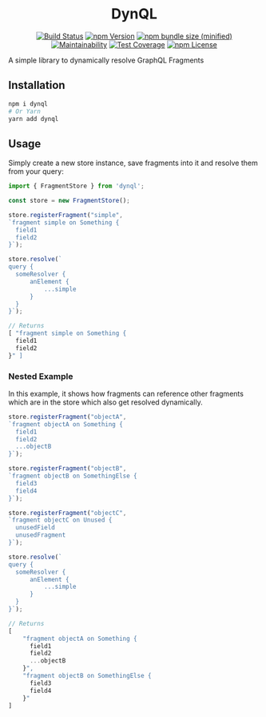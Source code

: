 <h1 align="center">DynQL</h1>

<p align="center">
<a href="https://github.com/deckdom/dynql/actions"><img src="https://img.shields.io/endpoint.svg?url=https%3A%2F%2Factions-badge.atrox.dev%2Fdeckdom%2Fdynql%2Fbadge%3Fref%3Dmaster&style=for-the-badge" alt="Build Status"/></a>
<a href="https://www.npmjs.com/package/dynql"><img src="https://img.shields.io/npm/v/dynql.svg?style=for-the-badge" alt="npm Version"/></a>
<a href="https://www.npmjs.com/package/dynql"><img src="https://img.shields.io/bundlephobia/min/dynql.svg?style=for-the-badge" alt="npm bundle size (minified)"/></a>
<a href="https://codeclimate.com/github/deckdom/dynql"><img src="https://img.shields.io/codeclimate/maintainability-percentage/deckdom/dynql.svg?style=for-the-badge" alt="Maintainability"/></a>
<a href="https://codeclimate.com/github/deckdom/dynql"><img src="https://img.shields.io/codeclimate/coverage/deckdom/dynql.svg?style=for-the-badge" alt="Test Coverage"/></a>
<a href="https://spdx.org/licenses/MIT.html"><img src="https://img.shields.io/npm/l/dynql.svg?style=for-the-badge" alt="npm License"/></a>
</p>

A simple library to dynamically resolve GraphQL Fragments

## Installation

```sh
npm i dynql
# Or Yarn
yarn add dynql
```

## Usage

Simply create a new store instance, save fragments into it and resolve them from your query:

```ts
import { FragmentStore } from 'dynql';

const store = new FragmentStore();

store.registerFragment("simple", 
`fragment simple on Something {
  field1
  field2
}`);

store.resolve(`
query {
  someResolver {
      anElement {
          ...simple
      }
  }   
}`);

// Returns
[ "fragment simple on Something {
  field1
  field2
}" ]
```

### Nested Example

In this example, it shows how fragments can reference other fragments which are in the store which also get resolved dynamically.

```ts
store.registerFragment("objectA",
`fragment objectA on Something {
  field1
  field2
  ...objectB
}`);

store.registerFragment("objectB",
`fragment objectB on SomethingElse {
  field3
  field4
}`);

store.registerFragment("objectC",
`fragment objectC on Unused {
  unusedField
  unusedFragment   
}`);

store.resolve(`
query {
  someResolver {
      anElement {
          ...simple
      }
  }   
}`);

// Returns
[
    "fragment objectA on Something {
      field1
      field2
      ...objectB
    }",
    "fragment objectB on SomethingElse {
      field3
      field4
    }"
]
```